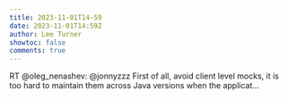 ```yaml
---
title: 2023-11-01T14-59
date: 2023-11-01T14:59Z
author: Lee Turner
showtoc: false
comments: true
---
```


RT @oleg_nenashev: @jonnyzzz First of all, avoid client level mocks, it is too hard to maintain them across Java versions when the applicat…

